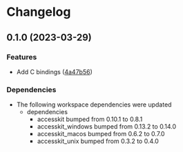 # Changelog

## 0.1.0 (2023-03-29)


### Features

* Add C bindings ([4a47b56](https://github.com/DataTriny/accesskit/commit/4a47b5629c6315f731fa3ec391328f1895ee8a6f))


### Dependencies

* The following workspace dependencies were updated
  * dependencies
    * accesskit bumped from 0.10.1 to 0.8.1
    * accesskit_windows bumped from 0.13.2 to 0.14.0
    * accesskit_macos bumped from 0.6.2 to 0.7.0
    * accesskit_unix bumped from 0.3.2 to 0.4.0
